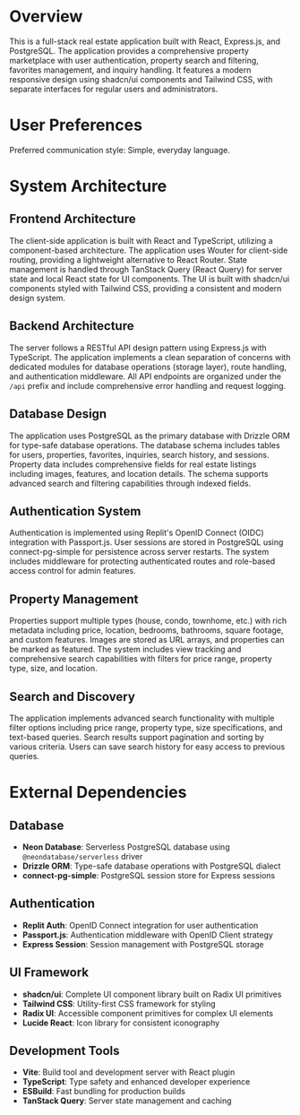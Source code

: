 # Overview

This is a full-stack real estate application built with React, Express.js, and PostgreSQL. The application provides a comprehensive property marketplace with user authentication, property search and filtering, favorites management, and inquiry handling. It features a modern responsive design using shadcn/ui components and Tailwind CSS, with separate interfaces for regular users and administrators.

# User Preferences

Preferred communication style: Simple, everyday language.

# System Architecture

## Frontend Architecture
The client-side application is built with React and TypeScript, utilizing a component-based architecture. The application uses Wouter for client-side routing, providing a lightweight alternative to React Router. State management is handled through TanStack Query (React Query) for server state and local React state for UI components. The UI is built with shadcn/ui components styled with Tailwind CSS, providing a consistent and modern design system.

## Backend Architecture
The server follows a RESTful API design pattern using Express.js with TypeScript. The application implements a clean separation of concerns with dedicated modules for database operations (storage layer), route handling, and authentication middleware. All API endpoints are organized under the `/api` prefix and include comprehensive error handling and request logging.

## Database Design
The application uses PostgreSQL as the primary database with Drizzle ORM for type-safe database operations. The database schema includes tables for users, properties, favorites, inquiries, search history, and sessions. Property data includes comprehensive fields for real estate listings including images, features, and location details. The schema supports advanced search and filtering capabilities through indexed fields.

## Authentication System
Authentication is implemented using Replit's OpenID Connect (OIDC) integration with Passport.js. User sessions are stored in PostgreSQL using connect-pg-simple for persistence across server restarts. The system includes middleware for protecting authenticated routes and role-based access control for admin features.

## Property Management
Properties support multiple types (house, condo, townhome, etc.) with rich metadata including price, location, bedrooms, bathrooms, square footage, and custom features. Images are stored as URL arrays, and properties can be marked as featured. The system includes view tracking and comprehensive search capabilities with filters for price range, property type, size, and location.

## Search and Discovery
The application implements advanced search functionality with multiple filter options including price range, property type, size specifications, and text-based queries. Search results support pagination and sorting by various criteria. Users can save search history for easy access to previous queries.

# External Dependencies

## Database
- **Neon Database**: Serverless PostgreSQL database using `@neondatabase/serverless` driver
- **Drizzle ORM**: Type-safe database operations with PostgreSQL dialect
- **connect-pg-simple**: PostgreSQL session store for Express sessions

## Authentication
- **Replit Auth**: OpenID Connect integration for user authentication
- **Passport.js**: Authentication middleware with OpenID Client strategy
- **Express Session**: Session management with PostgreSQL storage

## UI Framework
- **shadcn/ui**: Complete UI component library built on Radix UI primitives
- **Tailwind CSS**: Utility-first CSS framework for styling
- **Radix UI**: Accessible component primitives for complex UI elements
- **Lucide React**: Icon library for consistent iconography

## Development Tools
- **Vite**: Build tool and development server with React plugin
- **TypeScript**: Type safety and enhanced developer experience
- **ESBuild**: Fast bundling for production builds
- **TanStack Query**: Server state management and caching